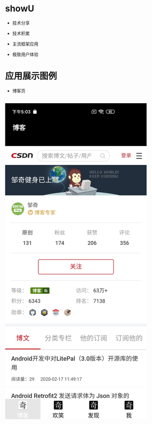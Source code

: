 # showU

- 技术分享

- 技术积累

- 主流框架应用

- 极致用户体验

# 应用展示图例

- 博客页

<br/>
<img src="https://github.com/githubzouqi/showU/blob/master/displayImage/boke.jpg" width="108*2" height="240*2">

